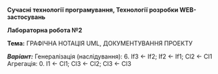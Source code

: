 **Сучасні технології програмування, Технології розробки WEB-застосувань**

**Лабораторна робота №2**

**Тема:** ГРАФІЧНА НОТАЦІЯ UML, ДОКУМЕНТУВАННЯ ПРОЕКТУ

_**Варіант:**_
	Генералізація (наслідування):
		6. If3 <- If2; If2 <- If1; Cl2 <- Cl1
	Агрегація:
		0. I1 <- Cl1; Cl3 <- Cl2; Cl3 <- Cl3